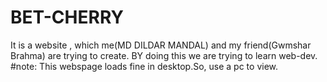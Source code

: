 # BET-CHERRY

It is a website , which me(MD DILDAR MANDAL) and my friend(Gwmshar Brahma) are trying to create.
BY doing this we are trying to learn web-dev.
#note:
This webspage loads fine in desktop.So, use a pc to view.